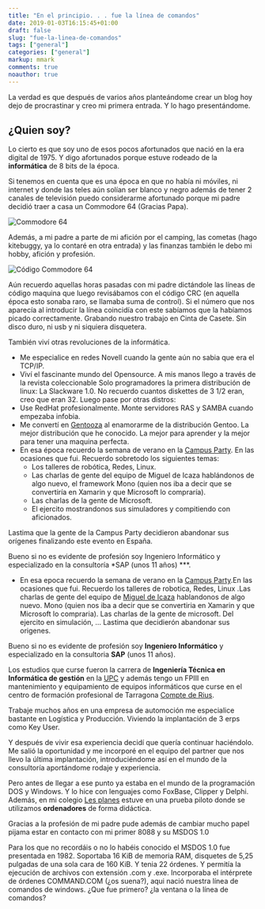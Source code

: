 ```yaml
---
title: "En el principio. . . fue la línea de comandos"
date: 2019-01-03T16:15:45+01:00
draft: false
slug: "fue-la-linea-de-comandos"
tags: ["general"]
categories: ["general"]
markup: mmark
comments: true 
noauthor: true 
---
```


La verdad es que después de varios años planteándome crear un blog hoy dejo de procrastinar y creo mi primera entrada. Y lo hago presentándome.

<!--more-->

## ¿Quien soy?

Lo cierto es que soy uno de esos pocos afortunados que nació en la era digital de 1975. Y digo afortunados porque estuve rodeado de la **informática** de 8 bits de la época.

Si tenemos en cuenta que es una época en que no había ni móviles, ni internet y donde las teles aún solían ser blanco y negro además de tener 2 canales de televisión puedo considerarme afortunado porque mi padre decidió traer a casa un Commodore 64 (Gracias Papa).

![Commodore 64](http://www.davidpalazon.net/images/commodore64.png)

Además, a mi padre a parte de mi afición por el camping, las cometas (hago kitebuggy, ya lo contaré en otra entrada) y las finanzas también le debo mi hobby, afición y profesión.

![Código Commodore 64](http://www.davidpalazon.net/images/codigo64.png)

 Aún recuerdo aquellas horas pasadas con mi padre dictándole las líneas de código maquina que luego revisábamos con el código CRC (en aquella época esto sonaba raro, se llamaba suma de control). Si el número que nos aparecía al introducir la línea coincidía con este sabíamos que la habíamos picado correctamente. Grabando nuestro trabajo en Cinta de Casete. Sin disco duro, ni usb y ni siquiera disquetera.
 
También viví otras revoluciones de la informática.

* Me especialice en redes Novell cuando la gente aún no sabia que era el TCP/IP.
* Viví el fascinante mundo del Opensource. A mis manos llego a través de la revista coleccionable Solo programadores la primera distribución de linux: La Slackware 1.0. No recuerdo cuantos diskettes de 3 1/2 eran, creo que eran 32. Luego pase por otras distros:
* Use RedHat profesionalmente. Monte servidores RAS y SAMBA cuando empezaba infobia.
* Me convertí en [Gentooza](https://es.wikipedia.org/wiki/Gentoo_Linux) al enamorarme de la distribución Gentoo. La mejor distribución que he conocido. La mejor para aprender y la mejor para tener una maquina perfecta.
* En esa época recuerdo la semana de verano en la [Campus Party](https://es.wikipedia.org/wiki/Campus_Party). En las ocasiones que fui. Recuerdo sobretodo los siguientes temas:
	* Los talleres de robótica, Redes, Linux. 
	* Las charlas de gente del equipo de Miguel de Icaza hablándonos de algo nuevo, el framework Mono (quien nos iba a decir que se convertiría en Xamarin y que Microsoft lo compraría).
	* Las charlas de la gente de Microsoft. 
	* El ejercito mostrandonos sus simuladores y compitiendo con aficionados. 

Lastima que la gente de la Campus Party decidieron abandonar sus orígenes finalizando este evento en España.

Bueno si no es evidente de profesión soy Ingeniero Informático y especializado en la consultoría *SAP (unos 11 años) ***.


* En esa epoca recuerdo la semana de  verano en la [Campus Party](https://es.wikipedia.org/wiki/Campus_Party).En las ocasiones que fui. Recuerdo  los talleres de robotica, Redes, Linux .Las charlas de gente del  equipo de [Miguel de Icaza](https://es.wikipedia.org/wiki/Miguel_de_Icaza) hablandonos de algo nuevo. Mono (quien nos iba a decir que se convertiria en Xamarin y que Microsoft lo compraria). Las charlas de la gente de microsoft. Del ejercito en simulación, ... Lastima que decidierón abandonar sus origenes. 

Bueno si no es evidente de profesión soy **Ingeniero Informático** y especializado en la consultoria  **SAP** (unos 11 años).

Los estudios que curse fueron la carrera de **Ingeniería Técnica en Informática de gestión** en la [UPC](http://https://www.fib.upc.edu/ca/inici) y además tengo un FPIII en mantenimiento y equipamiento de equipos informáticos que curse en el centro de formación profesional de Tarragona   [Compte de Rius](http://www.comtederius.cat/). 

Trabaje muchos años en una empresa de automoción me especialice bastante en Logística y Producción. Viviendo la implantación de 3 erps como Key User.

Y después de vivir esa experiencia decidí que quería continuar haciéndolo. Me salió la oportunidad y me incorporé en el equipo del partner que nos llevo la última implantación, introduciéndome así en el mundo de la consultoría aportándome rodaje y experiencia.

Pero antes de llegar a ese punto ya estaba en el mundo de la programación DOS y Windows. Y lo hice con lenguajes como FoxBase, Clipper y Delphi.
Además, en mi colegio  [Les planes](http://www.escolalesplanes.com/) estuve en una prueba piloto donde se utilizamos **ordenadores** de forma didáctica.

Gracias a la profesión de mi padre pude además de cambiar mucho papel pijama estar en contacto con mi primer 8088 y su MSDOS 1.0

Para los que no recordáis o no lo habéis conocido el MSDOS 1.0 fue presentada en 1982. Soportaba 16 KiB de memoria RAM, disquetes de 5,25 pulgadas de una sola cara de 160 KiB. Y tenia 22 órdenes. Y permitía la ejecución de archivos con extensión .com y .exe. Incorporaba el intérprete de órdenes COMMAND.COM (¿os suena?), aqui nació nuestra línea de comandos de windows.
¿Que fue primero? ¿la ventana o la línea de comandos?



